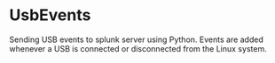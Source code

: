 # UsbEvents
Sending USB events to splunk server using Python.
Events are added whenever a USB is connected or disconnected from the Linux system.
